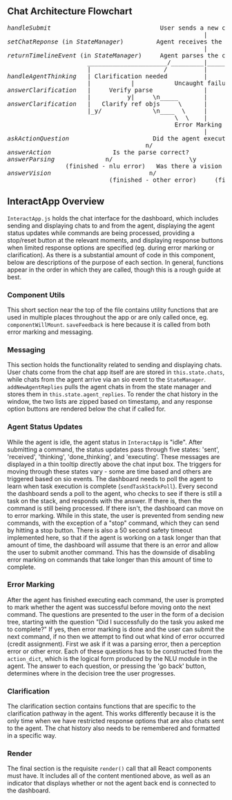 ## Chat Architecture Flowchart

<pre>
<i>handleSubmit</i>                              User sends a new chat (command status: 'sent')
                                                      |
<i>setChatReponse</i> (in <i>StateManager</i>)         Agent receives the chat (command status: 'received' -> 'thinking' (500ms later))
                                                      |
<i>returnTimelineEvent</i> (in <i>StateManager</i>)     Agent parses the chat (command status: 'done_thinking')
                      ______________________/_________|_____   \
                      |                    /          |     |   \ 
<i>handleAgentThinking</i>   | Clarification needed          |      \--Task added to stack (command status: 'executing')
                      |           |           Uncaught failure           |       \
<i>answerClarification</i>   |     Verify parse              |                  |      "Stop" command issued  <i>issueResetCommand</i>
                      |          y|     \n_____       |            Task Complete          |
<i>answerClarification</i>   |   Clarify ref objs     \      |       __________/      __________/
                      |_y/              \n____  \     |      /   _____________/
                                              \  \    |     /   /
                                              Error Marking Flow  (if Turk, otherwise end)
                                                      |
<i>askActionQuestion</i>                       Did the agent execute correctly?
                                      n/                               \y
<i>answerAction</i>                 Is the parse correct?             (finished - no error)
<i>answerParsing</i>              n/                     \y
                (finished - nlu error)   Was there a vision error?   <i>askVisionQuestion</i>
<i>answerVision</i>                           n/                         \y
                            (finished - other error)     (finished - vision error)
</pre>

## InteractApp Overview

`InteractApp.js` holds the chat interface for the dashboard, which includes sending and displaying chats to and from the agent, displaying the agent status updates while commands are being processed, providing a stop/reset button at the relevant moments, and displaying response buttons when limited response options are specified (eg. during error marking or clarification). As there is a substantial amount of code in this component, below are descriptions of the purpose of each section. In general, functions appear in the order in which they are called, though this is a rough guide at best.

### Component Utils

This short section near the top of the file contains utility functions that are used in multiple places throughout the app or are only called once, eg. `componentWillMount`. `saveFeedback` is here because it is called from both error marking and messaging.

### Messaging

This section holds the functionality related to sending and displaying chats. User chats come from the chat app itself are are stored in `this.state.chats`, while chats from the agent arrive via an sio event to the `StateManager`. `addNewAgentReplies` pulls the agent chats in from the state manager and stores them in `this.state.agent_replies`. To render the chat history in the window, the two lists are zipped based on timestamp, and any response option buttons are rendered below the chat if called for.

### Agent Status Updates

While the agent is idle, the agent status in `InteractApp` is "idle". After submitting a command, the status updates pass through five states: 'sent', 'received', 'thinking', 'done_thinking', and 'executing'. These messages are displayed in a thin tooltip directly above the chat input box. The triggers for moving through these states vary - some are time based and others are triggered based on sio events. The dashboard needs to poll the agent to learn when task execution is complete (`sendTaskStackPoll`). Every second the dashboard sends a poll to the agent, who checks to see if there is still a task on the stack, and responds with the answer. If there is, then the command is still being processed. If there isn't, the dashboard can move on to error marking. While in this state, the user is prevented from sending new commands, with the exception of a "stop" command, which they can send by hitting a stop button. There is also a 50 second safety timeout implemented here, so that if the agent is working on a task longer than that amount of time, the dashboard will assume that there is an error and allow the user to submit another command. This has the downside of disabling error marking on commands that take longer than this amount of time to complete.

### Error Marking

After the agent has finished executing each command, the user is prompted to mark whether the agent was successful before moving onto the next command. The questions are presented to the user in the form of a decision tree, starting with the question "Did I successfully do the task you asked me to complete?" If yes, then error marking is done and the user can submit the next command, if no then we attempt to find out what kind of error occurred (credit assignment). First we ask if it was a parsing error, then a perception error or other error. Each of these questions has to be constructed from the `action_dict`, which is the logical form produced by the NLU module in the agent. The answer to each question, or pressing the 'go back' button, determines where in the decision tree the user progresses.

### Clarification

The clarification section contains functions that are specific to the clarification pathway in the agent. This works differently because it is the only time when we have restricted response options that are also chats sent to the agent. The chat history also needs to be remembered and formatted in a specific way.

### Render

The final section is the requisite `render()` call that all React components must have. It includes all of the content mentioned above, as well as an indicator that displays whether or not the agent back end is connected to the dashboard.
